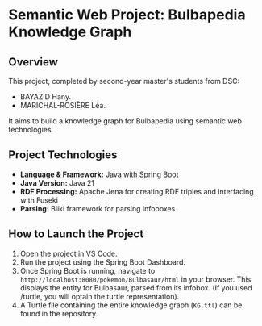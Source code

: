 # Semantic Web Project: Bulbapedia Knowledge Graph

## Overview
This project, completed by second-year master's students from DSC:
- BAYAZID Hany.
- MARICHAL-ROSIÈRE Léa.

It aims to build a knowledge graph for Bulbapedia using semantic web technologies.

## Project Technologies
- **Language & Framework:** Java with Spring Boot
- **Java Version:** Java 21
- **RDF Processing:** Apache Jena for creating RDF triples and interfacing with Fuseki
- **Parsing:** Bliki framework for parsing infoboxes

## How to Launch the Project
1. Open the project in VS Code.
2. Run the project using the Spring Boot Dashboard.
3. Once Spring Boot is running, navigate to `http://localhost:8080/pokemon/Bulbasaur/html` in your browser. This displays the entity for Bulbasaur, parsed from its infobox. (If you used /turtle, you will optain the turtle representation).
4. A Turtle file containing the entire knowledge graph (`KG.ttl`) can be found in the repository.
